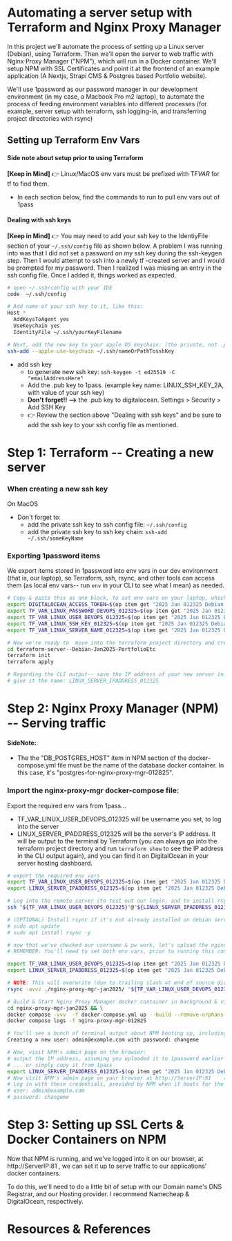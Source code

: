 # Automating a server setup with Terraform and Nginx Proxy Manager

In this project we'll automate the process of setting up a Linux server (Debian), using Terraform. Then we'll open the server to web traffic with Nginx Proxy Manager ("NPM"), which will run in a Docker container. We'll setup NPM with SSL Certificates and point it at the frontend of an example application (A Nextjs, Strapi CMS & Postgres based Portfolio website).

We'll use 1password as our password manager in our development environment (in my case, a Macbook Pro m2 laptop), to automate the process of feeding environment variables into different processes (for example, server setup with terraform, ssh logging-in, and transferring project directories with rsync)

## Setting up Terraform Env Vars

#### Side note about setup prior to using Terraform

**[Keep in Mind]**
👉 Linux/MacOS env vars must be prefixed with TF*VAR* for tf to find them.

- In each section below, find the commands to run to pull env vars out of 1pass

#### Dealing with ssh keys

**[Keep in Mind]**
👉 You may need to add your ssh key to the IdentiyFile section of your `~/.ssh/config` file as shown below. A problem I was running into was that I did not set a password on my ssh key during the ssh-keygen step. Then I would attempt to ssh into a newly tf -created server and I would be prompted for my password. Then I realized I was missing an entry in the ssh config file. Once I added it, things worked as expected.

```bash
# open ~/.ssh/config with your IDE
code  ~/.ssh/config

# Add name of your ssh key to it, like this:
Host *
  AddKeysToAgent yes
  UseKeychain yes
  IdentityFile ~/.ssh/yourKeyFilename

# Next, add the new key to your apple OS keychain: (the private, not .pub key)
ssh-add --apple-use-keychain ~/.ssh/nameOrPathTosshKey

```

- add ssh key
  - to generate new ssh key: `ssh-keygen -t ed25519 -C "emailAddressHere"`
  - Add the .pub key to 1pass. (example key name: LINUX_SSH_KEY_2A, with value of your ssh key)
  - **Don't forget!! -->** the .pub key to digitalocean. Settings > Security > Add SSH Key
  - 👉 Review the section above "Dealing with ssh keys" and be sure to add the ssh key to your ssh config file as mentioned.

# Step 1: Terraform -- Creating a new server

### When creating a new ssh key

On MacOS

- Don't forget to:
  - add the private ssh key to ssh config file: `~/.ssh/config`
  - add the private ssh key to ssh key chain: `ssh-add ~/.ssh/someKeyName`

### Exporting 1password items

We export items stored in 1password into env vars in our dev environment (that is, our laptop), so Terraform, ssh, rsync, and other tools can access them (as local env vars-- run `env` in your CLI to see what I mean) as needed.

```bash
# Copy & paste this as one block, to set env vars on your laptop, which will be set into the terraform script
export DIGITALOCEAN_ACCESS_TOKEN=$(op item get "2025 Jan 012325 Debian project" --fields label=TF_VAR_DIGITAL_OCEAN_TOKEN_012325) &&
export TF_VAR_LINUX_PASSWORD_DEVOPS_012325=$(op item get "2025 Jan 012325 Debian project" --fields label=LINUX_PASSWORD_DEVOPS_012325) &&
export TF_VAR_LINUX_USER_DEVOPS_012325=$(op item get "2025 Jan 012325 Debian project" --fields label=LINUX_USER_DEVOPS_012325) &&
export TF_VAR_LINUX_SSH_KEY_012325=$(op item get "2025 Jan 012325 Debian project" --fields label=LINUX_SSH_KEY_012325) &&
export TF_VAR_LINUX_SERVER_NAME_012325=$(op item get "2025 Jan 012325 Debian project" --fields label=LINUX_SERVER_NAME_012325)

# Now we're ready to  move into the terraform project directory and create a new server.
cd terraform-server--Debian-Jan2025-PortfolioEtc
terraform init
terraform apply

# Regarding the CLI output-- save the IP address of your new server in 1pass:
# give it the name: LINUX_SERVER_IPADDRESS_012325
```

# Step 2: Nginx Proxy Manager (NPM) -- Serving traffic

#### SideNote:

- The the "DB_POSTGRES_HOST" item in NPM section of the docker-compose.yml file must be the name of the database docker container. In this case, it's "postgres-for-nginx-proxy-mgr-012825".

### Import the nginx-proxy-mgr docker-compose file:

Export the required env vars from 1pass...

- TF_VAR_LINUX_USER_DEVOPS_012325 will be username you set, to log into the server
- LINUX_SERVER_IPADDRESS_012325 will be the server's IP address. It will be output to the terminal by Terraform (you can always go into the terraform project directory and run `terraform show` to see the IP address in the CLI output again), and you can find it on DigitalOcean in your server hosting dashboard.

```bash
# export the required env vars
export TF_VAR_LINUX_USER_DEVOPS_012325=$(op item get "2025 Jan 012325 Debian project" --fields label=LINUX_USER_DEVOPS_012325) && \
export LINUX_SERVER_IPADDRESS_012325=$(op item get "2025 Jan 012325 Debian project" --fields label=LINUX_SERVER_IPADDRESS_012325)

# Log into the remote server (to test out our login, and to install rsync for transferring files)
ssh "${TF_VAR_LINUX_USER_DEVOPS_012325}"@"${LINUX_SERVER_IPADDRESS_012325}"

# (OPTIONAL) Install rsync if it's not already installed on debian server.  I updated the terraform file to install it automatically:
# sudo apt update
# sudo apt install rsync -y

# now that we've checked our username & pw work, let's upload the nginx proxy manager directory (from our laptop, of course, not the server)
# REMEMBER: You'll need to set both env vars, prior to running this command-- such as if you opened a new terminal window.

export TF_VAR_LINUX_USER_DEVOPS_012325=$(op item get "2025 Jan 012325 Debian project" --fields label=LINUX_USER_DEVOPS_012325) && \
export LINUX_SERVER_IPADDRESS_012325=$(op item get "2025 Jan 012325 Debian project" --fields label=LINUX_SERVER_IPADDRESS_012325)

# NOTE: This will overwrite (due to trailing slash at end of source dir) any existing directory of the same name & location on your server.
rsync -avvz ./nginx-proxy-mgr-jan2025/ "${TF_VAR_LINUX_USER_DEVOPS_012325}"@"${LINUX_SERVER_IPADDRESS_012325}":~/nginx-proxy-mgr-jan2025

# Build & Start Nginx Proxy Manager docker container in background & view its logs
cd nginx-proxy-mgr-jan2025 && \
docker compose -vvv  -f docker-compose.yml up --build --remove-orphans -d && \
docker compose logs -f nginx-proxy-mgr-012825

# You'll see a bunch of terminal output about NPM booting up, including this line:
Creating a new user: admin@example.com with password: changeme

# Now, visit NPM's admin page on the browser:
# output the IP address, assuming you uploaded it to 1password earlier
# ... or simply copy it from 1pass
export LINUX_SERVER_IPADDRESS_012325=$(op item get "2025 Jan 012325 Debian project" --fields label=LINUX_SERVER_IPADDRESS_012325) && echo "${LINUX_SERVER_IPADDRESS_012325}"
# Now visit NPM's admin page on your browser at http://ServerIP:81    (that is, at port 81.)
# Log in with these credentials, provided by NPM when it boots for the first time:
# user: admin@example.com
# password: changeme

```

# Step 3: Setting up SSL Certs & Docker Containers on NPM

Now that NPM is running, and we've logged into it on our browser, at http://ServerIP:81 ,
we can set it up to serve traffic to our applications' docker containers.

To do this, we'll need to do a little bit of setup with our Domain name's DNS Registrar, and our Hosting provider. I recommend Namecheap & DigitalOcean, respectively.

# Resources & References
